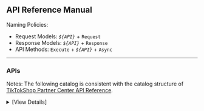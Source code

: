 ﻿## API Reference Manual

Naming Policies:

-   Request Models: _`${API}`_ + `Request`
-   Response Models: _`${API}`_ + `Response`
-   API Methods: `Execute` + _`${API}`_ + `Async`

---

### APIs

Notes: The following catalog is consistent with the catalog structure of [TikTokShop Partner Center API Reference](https://partner.tiktokshop.com/docv2/page/6632a7434585a502e1cb5591).

<details>

<summary>[View Details]</summary>

-   Authentication
    -   Get Access Token: `AuthGetToken`
    -   Refresh Access Token: `AuthRefreshToken`
-   Authorization
    -   Get Authorized Shops: `AuthorizationGetShops`
-   Event
    -   Get Shop Webhooks: `EventGetWebhooks`
    -   Update Shop Webhook: `EventUpdateWebhook`
    -   Delete Shop Webhook: `EventDeleteWebhook`
-   Seller
    -   Get Seller Permissions: `SellerGetPermissions`
    -   Get Active Shops: `SellerGetShops`
-   Products
    -   Get Brands: `ProductGetBrands`
    -   Create Custom Brands: `ProductCreateBrand`
    -   Get Categories: `ProductGetCategories`
    -   Get Category Rules: `ProductGetCategoryRules`
    -   Get Attributes: `ProductGetCategoryAttributes`
    -   Recommend Categories: `ProductRecommendCategories`
    -   Upload Product Image: `ProductUploadImage`
    -   Upload Product File: `ProductUploadFile`
    -   Create Product: `ProductCreateProduct`
    -   Partial Edit Product: `ProductUpdateProductPartial`
    -   Edit Product: `ProductUpdateProduct`
    -   Update Inventory: `ProductUpdateProductInventory`
    -   Update Price: `ProductUpdateProductPrice`
    -   Activate Products: `ProductActivateProducts`
    -   Deactivate Products: `ProductDeactivateProducts`
    -   Delete Products: `ProductDeleteProducts`
    -   Recover Products: `ProductRecoverProducts`
    -   Get Product: `ProductGetProductDetail`
    -   Inventory Search: `ProductGetInventories`
    -   Get Global Categories: `ProductGetGlobalCategories`
    -   Get Global Category Rules: `ProductGetGlobalCategoryRules`
    -   Get Global Attributes: `ProductGetGlobalCategoryAttributes`
    -   Recommend Global Categories: `ProductRecommendGlobalCategories`
    -   Create Global Product: `ProductCreateGlobalProduct`
    -   Publish Global Product: `ProductPublishGlobalProduct`
    -   Update Global Inventory: `ProductUpdateGlobalProductInventory`
    -   Get Global Product: `ProductGetGlobalProductDetail`
    -   Edit Global Product: `ProductUpdateGlobalProduct`
    -   Delete Global Products: `ProductDeleteGlobalProducts`
    -   Check Product Listing: `ProductCreateProductListingCheck`
    -   Check Listing Prerequisites: `ProductGetPrerequisites`
    -   Search Global Products: `ProductSearchGlobalProducts`
    -   Search Products: `ProductSearchProducts`
    -   Listing Schemas: `ProductGetListingSchemas`
-   Orders
    -   Get Order List: `OrderSearchOrders`
    -   Get Order Detail: `OrderBatchGetOrderDetail`
-   Fulfillment
    -   Search Package: `FulfillmentSearchPackages`
    -   Get Package Detail: `FulfillmentGetPackageDetail`
    -   Get Package Shipping Document: `FulfillmentGetPackageShippingDocuments`
    -   Get Package Handover Time Slots: `FulfillmentGetPackageHandoverTimeSlots`
    -   Get Tracking: `FulfillmentGetOrderTracking`
    -   Update Package Shipping Info: `FulfillmentUpdatePackageShippingInfo`
    -   Update Package Delivery Status: `FulfillmentBatchUpdatePackagesDeliveryStatus`
    -   Get Order Split Attributes: `FulfillmentGetOrderSplitAttributes`
    -   Split Orders: `FulfillmentSplitOrder`
    -   Search Combinable Packages: `FulfillmentSearchCombinablePackages`
    -   Combine Package: `FulfillmentCombinePackage`
    -   Uncombine Packages: `FulfillmentUncombinePackage`
    -   Mark Package As Shipped: `FulfillmentUpdateOrderPackages`
    -   Ship Package: `FulfillmentShipPackage`
    -   Batch Ship Packages: `FulfillmentBatchShipPackages`
    -   Fulfillment Upload Delivery Image: `FulfillmentUploadImage`
    -   Fulfillment Upload Delivery File: `FulfillmentUploadFile`
    -   Get Eligible Shipping Service: `FulfillmentSearchOrderShippingServices`
    -   Create Packages: `FulfillmentCreatePackage`
    -   Update Shipping Info: `FulfillmentUpdateOrderShippingInfo`
-   Return and Refund
    -   Search Cancellations: `ReturnRefundSearchCancellations`
    -   Approve Cancellation: `ReturnRefundApproveCancellation`
    -   Reject Cancellation: `ReturnRefundRejectCancellation`
    -   Search Returns: `ReturnRefundSearchReturns`
    -   Approve Return: `ReturnRefundApproveReturn`
    -   Reject Return: `ReturnRefundRejectReturn`
    -   Get Aftersale Eligibility: `ReturnRefundGetOrderAftersaleEligibility`
    -   Get Reject Reasons: `ReturnRefundGetRejectReasons`
    -   Calculate Refund: `ReturnRefundCalculateRefund`
    -   Get Return Records: `ReturnRefundGetReturnRecords`
    -   Cancel Order: `ReturnRefundCreateCancellation`
    -   Create Return: `ReturnRefundCreateReturn`
-   Logistics
    -   Get Warehouse Delivery Options: `LogisticsGetWarehouseDeliveryOptions`
    -   Get Warehouse List: `LogisticsGetWarehouses`
    -   Get Shipping Providers: `LogisticsGetDeliveryOptionShippingProviders`
    -   Get Global Seller Warehouse: `LogisticsGetGlobalWarehouses`
-   Promotion
    -   Create Activity: `PromotionCreateActivity`
    -   Update Activity Product: `PromotionUpdateActivityProducts`
    -   Remove Activity Product: `PromotionDeleteActivityProducts`
    -   Search Activities: `PromotionSearchActivities`
    -   Get Activity: `PromotionGetActivityDetail`
    -   Update Activity: `PromotionUpdateActivity`
    -   Deactivate Activity: `PromotionDeactivateActivity`
-   Finance
    -   Get Order Statement Transactions: `FinanceGetOrderStatementTransactions`
    -   Get Statement Transactions: `FinanceGetStatementTransactions`
    -   Get Withdrawals: `FinanceGetWithdrawals`
    -   Get Statements: `FinanceGetStatements`
    -   Get Payments: `FinanceGetPayments`
-   Customer Service
    -   Get Conversation Messages: `CustomerServiceGetConversationMessages`
    -   Get Conversations: `CustomerServiceGetConversations`
    -   Send Message: `CustomerServiceCreateConversationMessage`
    -   Get Agent Settings: `CustomerServiceGetAgentSettings`
    -   Update Agent Settings: `CustomerServiceUpdateAgentSettings`
    -   Upload Buyer Messages Image: `CustomerServiceUploadImage`
    -   Read Message: `CustomerServiceReadConversationMessage`
    -   Create Conversation: `CustomerServiceCreateConversation`
-   Supply Chain
    -   Confirm Package Shipment: `SupplyChainSyncPackages`

</details>
